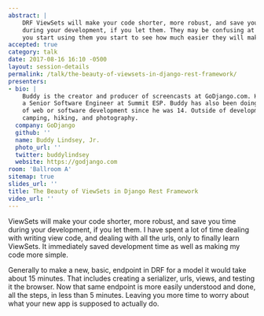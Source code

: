 ```yaml
---
abstract: |
    DRF ViewSets will make your code shorter, more robust, and save you time
    during your development, if you let them. They may be confusing at first, but once
    you start using them you start to see how much easier they will make your life.
accepted: true
category: talk
date: 2017-08-16 16:10 -0500
layout: session-details
permalink: /talk/the-beauty-of-viewsets-in-django-rest-framework/
presenters:
- bio: |
    Buddy is the creator and producer of screencasts at GoDjango.com. He is also
    a Senior Software Engineer at Summit ESP. Buddy has also been doing some sort
    of web or software development since he was 14. Outside of development he loves
    camping, hiking, and photography.
  company: GoDjango
  github: ''
  name: Buddy Lindsey, Jr.
  photo_url: ''
  twitter: buddylindsey
  website: https://godjango.com
room: 'Ballroom A'
sitemap: true
slides_url: ''
title: The Beauty of ViewSets in Django Rest Framework
video_url: ''
---
```


ViewSets will make your code shorter, more robust, and save you time during your development, if you let them. I have spent a lot of time dealing with writing view code, and dealing with all the urls, only to finally learn ViewSets. It immediately saved development time as well as making my code more simple.

Generally to make a new, basic, endpoint in DRF for a model it would take about 15 minutes. That includes creating a serializer, urls, views, and testing it the browser. Now that same endpoint is more easily understood and done, all the steps, in less than 5 minutes. Leaving you more time to worry about what your new app is supposed to actually do.
